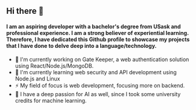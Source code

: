 ## Hi there 👋

#### I am an aspiring developer with a bachelor's degree from USask and professional experience. I am a strong believer of experiential learning. Therefore, I have dedicated this Github profile to showcase my projects that I have done to delve deep into a language/technology.
- 🔭 I'm currently working on Gate Keeper, a web authentication solution using React/Node.js/MongoDB.
- 🌱 I'm currently learning web security and API development using Node.js and Linux
- ⚡ My field of focus is web development, focusing more on backend.
- 💬 I have a deep passion for AI as well, since I took some university credits for machine learning.
